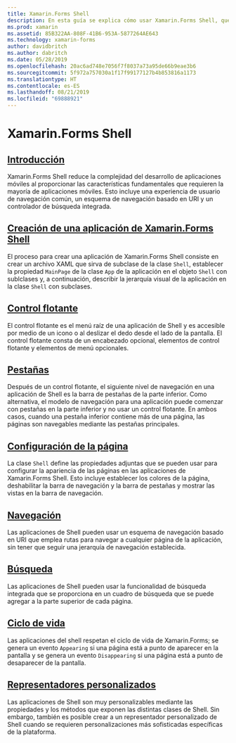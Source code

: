 ```yaml
---
title: Xamarin.Forms Shell
description: En esta guía se explica cómo usar Xamarin.Forms Shell, que reduce la complejidad de las aplicaciones de Xamarin.Forms al proporcionar las características fundamentales que requieren la mayoría de las aplicaciones.
ms.prod: xamarin
ms.assetid: 85B322AA-808F-41B6-953A-5877264AE643
ms.technology: xamarin-forms
author: davidbritch
ms.author: dabritch
ms.date: 05/28/2019
ms.openlocfilehash: 20ac6ad748e7056f7f8037a73a95de66b9eae3b6
ms.sourcegitcommit: 5f972a757030a1f17f99177127b4b853816a1173
ms.translationtype: HT
ms.contentlocale: es-ES
ms.lasthandoff: 08/21/2019
ms.locfileid: "69888921"
---
```

# <a name="xamarinforms-shell"></a>Xamarin.Forms Shell

## <a name="introductionintroductionmd"></a>[Introducción](introduction.md)

Xamarin.Forms Shell reduce la complejidad del desarrollo de aplicaciones móviles al proporcionar las características fundamentales que requieren la mayoría de aplicaciones móviles. Esto incluye una experiencia de usuario de navegación común, un esquema de navegación basado en URI y un controlador de búsqueda integrada.

## <a name="create-a-xamarinforms-shell-applicationcreatemd"></a>[Creación de una aplicación de Xamarin.Forms Shell ](create.md)

El proceso para crear una aplicación de Xamarin.Forms Shell consiste en crear un archivo XAML que sirva de subclase de la clase `Shell`, establecer la propiedad `MainPage` de la clase `App` de la aplicación en el objeto `Shell` con sublclases y, a continuación, describir la jerarquía visual de la aplicación en la clase `Shell` con subclases.

## <a name="flyoutflyoutmd"></a>[Control flotante](flyout.md)

El control flotante es el menú raíz de una aplicación de Shell y es accesible por medio de un icono o al deslizar el dedo desde el lado de la pantalla. El control flotante consta de un encabezado opcional, elementos de control flotante y elementos de menú opcionales.

## <a name="tabstabsmd"></a>[Pestañas](tabs.md)

Después de un control flotante, el siguiente nivel de navegación en una aplicación de Shell es la barra de pestañas de la parte inferior. Como alternativa, el modelo de navegación para una aplicación puede comenzar con pestañas en la parte inferior y no usar un control flotante. En ambos casos, cuando una pestaña inferior contiene más de una página, las páginas son navegables mediante las pestañas principales.

## <a name="page-configurationconfigurationmd"></a>[Configuración de la página](configuration.md)

La clase `Shell` define las propiedades adjuntas que se pueden usar para configurar la apariencia de las páginas en las aplicaciones de Xamarin.Forms Shell. Esto incluye establecer los colores de la página, deshabilitar la barra de navegación y la barra de pestañas y mostrar las vistas en la barra de navegación.

## <a name="navigationnavigationmd"></a>[Navegación](navigation.md)

Las aplicaciones de Shell pueden usar un esquema de navegación basado en URI que emplea rutas para navegar a cualquier página de la aplicación, sin tener que seguir una jerarquía de navegación establecida.

## <a name="searchsearchmd"></a>[Búsqueda](search.md)

Las aplicaciones de Shell pueden usar la funcionalidad de búsqueda integrada que se proporciona en un cuadro de búsqueda que se puede agregar a la parte superior de cada página.

## <a name="lifecyclelifecyclemd"></a>[Ciclo de vida](lifecycle.md)

Las aplicaciones del shell respetan el ciclo de vida de Xamarin.Forms; se genera un evento `Appearing` si una página está a punto de aparecer en la pantalla y se genera un evento `Disappearing` si una página está a punto de desaparecer de la pantalla.

## <a name="custom-rendererscustomrenderersmd"></a>[Representadores personalizados](customrenderers.md)

Las aplicaciones de Shell son muy personalizables mediante las propiedades y los métodos que exponen las distintas clases de Shell. Sin embargo, también es posible crear a un representador personalizado de Shell cuando se requieren personalizaciones más sofisticadas específicas de la plataforma.
